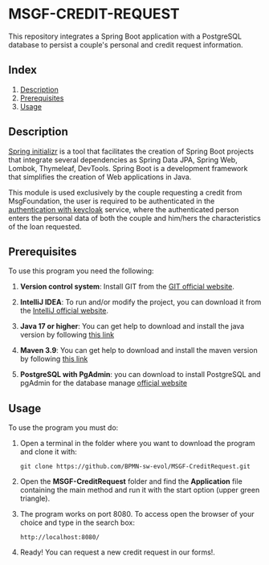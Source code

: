 #  MSGF-CREDIT-REQUEST

This repository integrates a Spring Boot application with a PostgreSQL database to persist a couple's personal and credit request information.


## Index

1. [Description](#description)
2. [Prerequisites](#prerequisites)
3. [Usage](#usage)


## Description

[Spring initializr](https://start.spring.io/) is a tool that facilitates the creation of Spring Boot projects that integrate several dependencies as Spring Data JPA, Spring Web, Lombok, Thymeleaf, DevTools. Spring Boot is a development framework that simplifies the creation of Web applications in Java. 

This module is used exclusively by the couple requesting a credit from MsgFoundation, the user is required to be authenticated in the [authentication with keycloak](https://github.com/BPMN-sw-evol/MSGF-IdentityService) service, where the authenticated person enters the personal data of both the couple and him/hers the characteristics of the loan requested.


## Prerequisites

To use this program you need the following:

1. **Version control system**: Install GIT from the [GIT official website](https://git-scm.com/downloads).


2. **IntelliJ IDEA**: To run and/or modify the project, you can download it from the [IntelliJ official website](https://www.jetbrains.com/es-es/idea/download/?section=windows).

3. **Java 17 or higher**: You can get help to download and install the java version by following [this link](https://www.youtube.com/watch?v=oAin-q1oTDw&pp=ygUXY29tbyBjb25maWd1cmFyIGphdmEgMTc%3D)

4. **Maven 3.9**: You can get help to download and install the maven version by following [this link](https://www.youtube.com/watch?v=1QfiyR_PWxU&pp=ygUSaW5zdGFsYXIgbWF2ZW4gMy45)

5. **PostgreSQL with PgAdmin**: you can download to install PostgreSQL and pgAdmin for the database manage [official website](https://www.postgresql.org/download/)

## Usage

To use the program you must do:

1. Open a terminal in the folder where you want to download the program and clone it with:

   ```
   git clone https://github.com/BPMN-sw-evol/MSGF-CreditRequest.git
   ```

2. Open the **MSGF-CreditRequest** folder and find the **Application** file containing the main method and run it with the start option (upper green triangle).

3. The program works on port 8080. To access open the browser of your choice and type in the search box: 
   ```
   http://localhost:8080/
   ```
5. Ready! You can request a new credit request in our forms!.